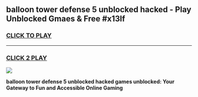 
## balloon tower defense 5 unblocked hacked - Play Unblocked Gmaes & Free #x13lf
<h3>
<a href="https://news.freeplayer.one?title=balloon_tower_defense_5_unblocked_hacked&ref=24F">CLICK TO PLAY</a></h3>
<hr>

<h3>
<a href="https://news.freeplayer.one?title=balloon_tower_defense_5_unblocked_hacked&ref=24F">CLICK 2 PLAY</a>
  
</h3>

<a href="https://news.freeplayer.one?title=balloon_tower_defense_5_unblocked_hacked&ref=24F/"><img src="https://clearcache.store/games.png"></a>


**balloon tower defense 5 unblocked hacked games unblocked: Your Gateway to Fun and Accessible Online Gaming**
